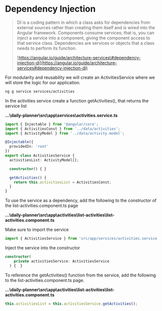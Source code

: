 # Dependency Injection

> DI is a coding pattern in which a class asks for dependencies from external sources rather than creating them itself and is wired into the Angular framework. Components consume services; that is, you can _inject_ a service into a component, giving the component access to that service class. Dependencies are services or objects that a class needs to perform its function. 
>
> [https://angular.io/guide/architecture-services\#dependency-injection-di](https://angular.io/guide/architecture-services#dependency-injection-di)

For modularity and reusability we will create an ActivitiesService where we will store the logic for our application.

```bash
ng g service services/activities
```

In the activities service create a function getActivities\(\), that returns the service list

**...\daily-planner\src\app\services\activities.service.ts**

```typescript
import { Injectable } from '@angular/core';
import { ActivitiesConst } from '../data/activities';
import { ActivityModel } from '../data/activity.model';

@Injectable({
  providedIn: 'root'
})
export class ActivitiesService {
  activitiesList: ActivityModel[];

  constructor() { }

  getActivities() {
    return this.activitiesList = ActivitiesConst;
  }
}
```

To use the service as a dependency, add the following to the constructor of the list-activities.component.ts page

**...\daily-planner\src\app\activities\list-activities\list-activities.component.ts**

Make sure to import the service

```typescript
import { ActivitiesService } from 'src/app/services/activities.service';
```

Inject the service into the constructor

```typescript
constructor(
    private activitiesService: ActivitiesService
  ) {  }
```

To reference the getActivities\(\) function from the service, add the following to the list-activities.component.ts page.

**...\daily-planner\src\app\activities\list-activities\list-activities.component.ts**

```typescript
this.activitiesList = this.activitiesService.getActivities();
```



